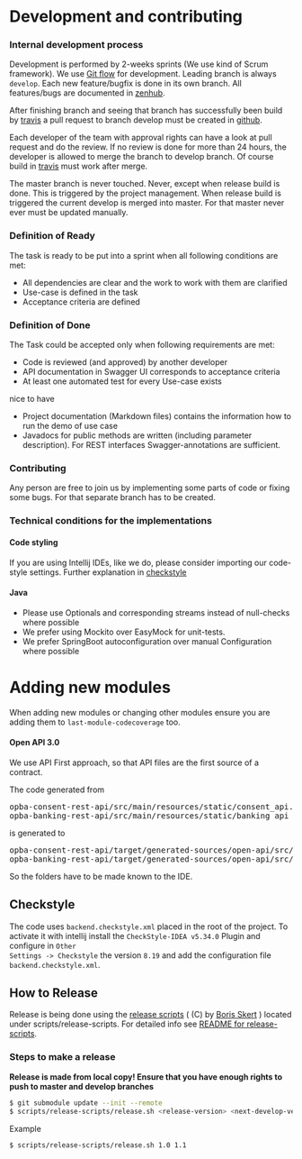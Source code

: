 # Development and contributing

### Internal development process
Development is performed by 2-weeks sprints (We use kind of Scrum framework).
We use [Git flow](http://nvie.com/posts/a-successful-git-branching-model/) for development. 
Leading branch is always <code>develop</code>.
Each new feature/bugfix is done in its own branch. All features/bugs are documented in 
[zenhub](https://app.zenhub.com/workspaces/open-banking-gateway-5dd3b3daf010250001260675).

After finishing branch and seeing that branch has successfully been build by 
[travis](https://travis-ci.com/adorsys/open-banking-gateway)
a pull request to branch develop must be created in 
[github](https://github.com/adorsys/open-banking-gateway).

Each developer of the team with approval rights can have a look at pull request and do the review.
If no review is done for more than 24 hours, the developer is allowed to merge the branch to develop branch.
Of course build in [travis](https://travis-ci.com/adorsys/open-banking-gateway) must work after merge.

The master branch is never touched. Never, except when release build is done. This is triggered by
the project management. When release build is triggered the current develop is merged into master. 
For that master never ever must be updated manually.
 
### Definition of Ready
The task is ready to be put into a sprint when all following conditions are met:
* All dependencies are clear and the work to work with them are clarified
* Use-case is defined in the task
* Acceptance criteria are defined

### Definition of Done
The Task could be accepted only when following requirements are met:
* Code is reviewed (and approved) by another developer
* API documentation in Swagger UI corresponds to acceptance criteria
* At least one automated test for every Use-case exists

nice to have

* Project documentation (Markdown files) contains the information how to run the demo of use case
* Javadocs for public methods are written (including parameter description). 
  For REST interfaces Swagger-annotations are sufficient.

### Contributing
Any person are free to join us by implementing some parts of code or fixing some bugs. For that separate  branch has to be created.
 
### Technical conditions for the implementations

#### Code styling
If you are using Intellij IDEs, like we do, please consider importing our code-style settings.
Further explanation in [checkstyle](#checkstyle)

#### Java
* Please use Optionals and corresponding streams instead of null-checks where possible
* We prefer using Mockito over EasyMock for unit-tests.
* We prefer SpringBoot autoconfiguration over manual Configuration where possible

# Adding new modules

When adding new modules or changing other modules ensure you are adding them to `last-module-codecoverage` too.

#### Open API 3.0

We use API First approach, so that API files are the first source of a contract.

The code generated from
<pre>
opba-consent-rest-api/src/main/resources/static/consent_api.yml
opba-banking-rest-api/src/main/resources/static/banking_api_ais.yml
</pre>
is generated to
<pre>
opba-consent-rest-api/target/generated-sources/open-api/src/main/java
opba-banking-rest-api/target/generated-sources/open-api/src/main/java
</pre>

So the folders have to be made known to the IDE.


## Checkstyle

The code uses <code>backend.checkstyle.xml</code> placed in the root of the project. To activate it with intellij 
install the <code>CheckStyle-IDEA v5.34.0</code> Plugin and configure in <code>Other Settings -> Checkstyle</code>
the version <code>8.19</code> and add the configuration file <code>backend.checkstyle.xml</code>.


## How to Release

Release is being done using the [release scripts](https://github.com/borisskert/release-scripts) ( (C) by [Boris Skert](https://github.com/borisskert) ) located under scripts/release-scripts.
For detailed info see [README for release-scripts](https://github.com/borisskert/release-scripts/README.md).

### Steps to make a release

**Release is made from local copy! Ensure that you have enough rights to push to master and develop branches**
```bash
$ git submodule update --init --remote
$ scripts/release-scripts/release.sh <release-version> <next-develop-version>
``` 
Example
```bash
$ scripts/release-scripts/release.sh 1.0 1.1
```
